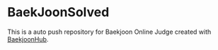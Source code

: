 # BaekJoonSolved
This is a auto push repository for Baekjoon Online Judge created with [BaekjoonHub](https://github.com/BaekjoonHub/BaekjoonHub).
